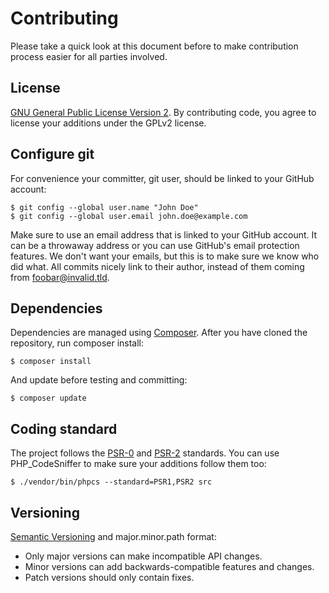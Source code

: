 Contributing
=====

Please take a quick look at this document before to make contribution process easier for all parties involved.

License
-----

[GNU General Public License Version 2](https://raw.github.com/gocom/textpattern-installer/blob/master/LICENSE). By contributing code, you agree to license your additions under the GPLv2 license.

Configure git
-----

For convenience your committer, git user, should be linked to your GitHub account:

```shell
$ git config --global user.name "John Doe"
$ git config --global user.email john.doe@example.com
```

Make sure to use an email address that is linked to your GitHub account. It can be a throwaway address or you can use GitHub's email protection features. We don't want your emails, but this is to make sure we know who did what. All commits nicely link to their author, instead of them coming from foobar@invalid.tld.

Dependencies
-----

Dependencies are managed using [Composer](https://getcomposer.org). After you have cloned the repository, run composer install:

```shell
$ composer install
```

And update before testing and committing:

```shell
$ composer update
```

Coding standard
-----

The project follows the [PSR-0](https://github.com/php-fig/fig-standards/blob/master/accepted/PSR-0.md) and [PSR-2](https://github.com/php-fig/fig-standards/blob/master/accepted/PSR-2-coding-style-guide-meta.md) standards. You can use PHP_CodeSniffer to make sure your additions follow them too:

```shell
$ ./vendor/bin/phpcs --standard=PSR1,PSR2 src
```

Versioning
-----

[Semantic Versioning](http://semver.org/) and major.minor.path format:

* Only major versions can make incompatible API changes.
* Minor versions can add backwards-compatible features and changes.
* Patch versions should only contain fixes.
